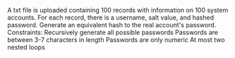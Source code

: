 A txt file is uploaded containing 100 records with information on 100 system accounts. For each record, there is a username, salt value, and hashed password. Generate an equivalent hash to the real account's password.
Constraints:
	Recursively generate all possible passwords
	Passwords are between 3-7 characters in length
	Passwords are only numeric
	At most two nested loops
